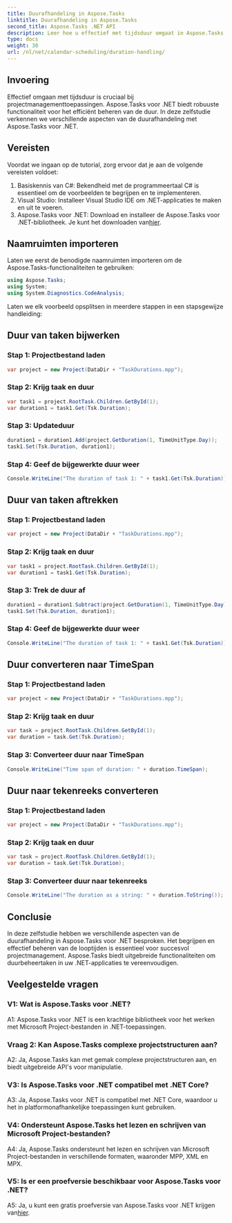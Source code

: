 ```yaml
---
title: Duurafhandeling in Aspose.Tasks
linktitle: Duurafhandeling in Aspose.Tasks
second_title: Aspose.Tasks .NET API
description: Leer hoe u effectief met tijdsduur omgaat in Aspose.Tasks voor .NET met stapsgewijze zelfstudies.
type: docs
weight: 30
url: /nl/net/calendar-scheduling/duration-handling/
---
```

## Invoering

Effectief omgaan met tijdsduur is cruciaal bij projectmanagementtoepassingen. Aspose.Tasks voor .NET biedt robuuste functionaliteit voor het efficiënt beheren van de duur. In deze zelfstudie verkennen we verschillende aspecten van de duurafhandeling met Aspose.Tasks voor .NET.

## Vereisten

Voordat we ingaan op de tutorial, zorg ervoor dat je aan de volgende vereisten voldoet:

1. Basiskennis van C#: Bekendheid met de programmeertaal C# is essentieel om de voorbeelden te begrijpen en te implementeren.
2. Visual Studio: Installeer Visual Studio IDE om .NET-applicaties te maken en uit te voeren.
3.  Aspose.Tasks voor .NET: Download en installeer de Aspose.Tasks voor .NET-bibliotheek. Je kunt het downloaden van[hier](https://releases.aspose.com/tasks/net/).

## Naamruimten importeren

Laten we eerst de benodigde naamruimten importeren om de Aspose.Tasks-functionaliteiten te gebruiken:

```csharp
using Aspose.Tasks;
using System;
using System.Diagnostics.CodeAnalysis;


```

Laten we elk voorbeeld opsplitsen in meerdere stappen in een stapsgewijze handleiding:

## Duur van taken bijwerken

### Stap 1: Projectbestand laden

```csharp
var project = new Project(DataDir + "TaskDurations.mpp");
```

### Stap 2: Krijg taak en duur

```csharp
var task1 = project.RootTask.Children.GetById(1);
var duration1 = task1.Get(Tsk.Duration);
```

### Stap 3: Updateduur

```csharp
duration1 = duration1.Add(project.GetDuration(1, TimeUnitType.Day));
task1.Set(Tsk.Duration, duration1);
```

### Stap 4: Geef de bijgewerkte duur weer

```csharp
Console.WriteLine("The duration of task 1: " + task1.Get(Tsk.Duration));
```

## Duur van taken aftrekken

### Stap 1: Projectbestand laden

```csharp
var project = new Project(DataDir + "TaskDurations.mpp");
```

### Stap 2: Krijg taak en duur

```csharp
var task1 = project.RootTask.Children.GetById(1);
var duration1 = task1.Get(Tsk.Duration);
```

### Stap 3: Trek de duur af

```csharp
duration1 = duration1.Subtract(project.GetDuration(1, TimeUnitType.Day));
task1.Set(Tsk.Duration, duration1);
```

### Stap 4: Geef de bijgewerkte duur weer

```csharp
Console.WriteLine("The duration of task 1: " + task1.Get(Tsk.Duration));
```

## Duur converteren naar TimeSpan

### Stap 1: Projectbestand laden

```csharp
var project = new Project(DataDir + "TaskDurations.mpp");
```

### Stap 2: Krijg taak en duur

```csharp
var task = project.RootTask.Children.GetById(1);
var duration = task.Get(Tsk.Duration);
```

### Stap 3: Converteer duur naar TimeSpan

```csharp
Console.WriteLine("Time span of duration: " + duration.TimeSpan);
```

## Duur naar tekenreeks converteren

### Stap 1: Projectbestand laden

```csharp
var project = new Project(DataDir + "TaskDurations.mpp");
```

### Stap 2: Krijg taak en duur

```csharp
var task = project.RootTask.Children.GetById(1);
var duration = task.Get(Tsk.Duration);
```

### Stap 3: Converteer duur naar tekenreeks

```csharp
Console.WriteLine("The duration as a string: " + duration.ToString());
```

## Conclusie

In deze zelfstudie hebben we verschillende aspecten van de duurafhandeling in Aspose.Tasks voor .NET besproken. Het begrijpen en effectief beheren van de looptijden is essentieel voor succesvol projectmanagement. Aspose.Tasks biedt uitgebreide functionaliteiten om duurbeheertaken in uw .NET-applicaties te vereenvoudigen.

## Veelgestelde vragen

### V1: Wat is Aspose.Tasks voor .NET?

A1: Aspose.Tasks voor .NET is een krachtige bibliotheek voor het werken met Microsoft Project-bestanden in .NET-toepassingen.

### Vraag 2: Kan Aspose.Tasks complexe projectstructuren aan?

A2: Ja, Aspose.Tasks kan met gemak complexe projectstructuren aan, en biedt uitgebreide API's voor manipulatie.

### V3: Is Aspose.Tasks voor .NET compatibel met .NET Core?

A3: Ja, Aspose.Tasks voor .NET is compatibel met .NET Core, waardoor u het in platformonafhankelijke toepassingen kunt gebruiken.

### V4: Ondersteunt Aspose.Tasks het lezen en schrijven van Microsoft Project-bestanden?

A4: Ja, Aspose.Tasks ondersteunt het lezen en schrijven van Microsoft Project-bestanden in verschillende formaten, waaronder MPP, XML en MPX.

### V5: Is er een proefversie beschikbaar voor Aspose.Tasks voor .NET?

A5: Ja, u kunt een gratis proefversie van Aspose.Tasks voor .NET krijgen van[hier](https://releases.aspose.com/).